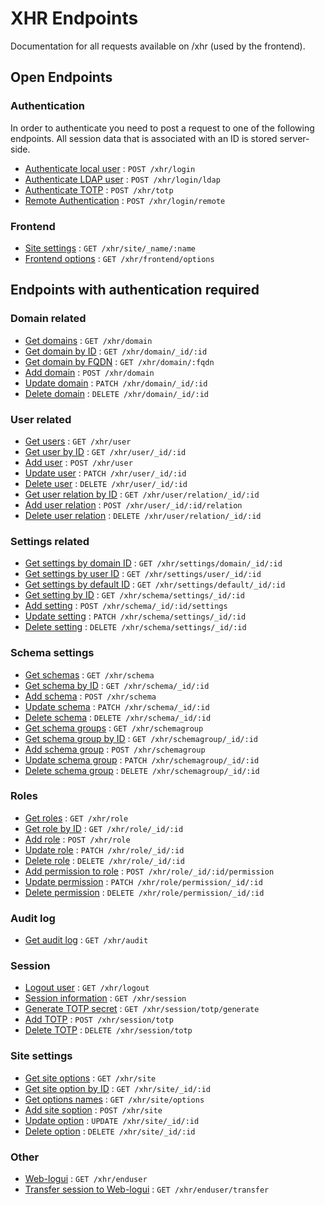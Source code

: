 # XHR Endpoints

Documentation for all requests available on /xhr (used by the frontend).

## Open Endpoints

### Authentication

In order to authenticate you need to post a request to one of the following endpoints.
All session data that is associated with an ID is stored server-side.

- [Authenticate local user](/docs/xhr/authentication.md#authlocal) : `POST /xhr/login`
- [Authenticate LDAP user](/docs/xhr/authentication.md#authldap) : `POST /xhr/login/ldap`
- [Authenticate TOTP](/docs/xhr/authentication.md#authtotp) : `POST /xhr/totp`
- [Remote Authentication](/docs/xhr/authentication.md#authremote) : `POST /xhr/login/remote`

### Frontend

- [Site settings](/docs/xhr/frontend.md#sitesetting) : `GET /xhr/site/_name/:name`
- [Frontend options](/docs/xhr/frontend.md#options) : `GET /xhr/frontend/options`

## Endpoints with authentication required

### Domain related

- [Get domains](/docs/xhr/domain.md#getdomains) : `GET /xhr/domain`
- [Get domain by ID](/docs/xhr/domain.md#getdomainbyid) : `GET /xhr/domain/_id/:id`
- [Get domain by FQDN](/docs/xhr/domain.md#getdomainbyfqdn) : `GET /xhr/domain/:fqdn`
- [Add domain](/docs/xhr/domain.md#adddomain) : `POST /xhr/domain`
- [Update domain](/docs/xhr/domain.md#updatedomain) : `PATCH /xhr/domain/_id/:id`
- [Delete domain](/docs/xhr/domain.md#deletedomain) : `DELETE /xhr/domain/_id/:id`

### User related

- [Get users](/docs/xhr/user.md#getusers) : `GET /xhr/user`
- [Get user by ID](/docs/xhr/user.md#getuserbyid) : `GET /xhr/user/_id/:id`
- [Add user](/docs/xhr/user.md#adduser) : `POST /xhr/user`
- [Update user](/docs/xhr/user.md#updateuser) : `PATCH /xhr/user/_id/:id`
- [Delete user](/docs/xhr/user.md#deleteuser) : `DELETE /xhr/user/_id/:id`
- [Get user relation by ID](/docs/xhr/user.md#getrelation) : `GET /xhr/user/relation/_id/:id`
- [Add user relation](/docs/xhr/user.md#addrelation) : `POST /xhr/user/_id/:id/relation`
- [Delete user relation](/docs/xhr/user.md#deleterelation) : `DELETE /xhr/user/relation/_id/:id`

### Settings related

- [Get settings by domain ID](/docs/xhr/settings.md#getsettingsbydomain) : `GET /xhr/settings/domain/_id/:id`
- [Get settings by user ID](/docs/xhr/settings.md#getsettingsbyuser) : `GET /xhr/settings/user/_id/:id`
- [Get settings by default ID](/docs/xhr/settings.md#getsettingsbydefault) : `GET /xhr/settings/default/_id/:id`
- [Get setting by ID](/docs/xhr/settings.md#getsettingbyid) : `GET /xhr/schema/settings/_id/:id`
- [Add setting](/docs/xhr/settings.md#addsetting) : `POST /xhr/schema/_id/:id/settings`
- [Update setting](/docs/xhr/settings.md#updatesetting) : `PATCH /xhr/schema/settings/_id/:id`
- [Delete setting](/docs/xhr/settings.md#deletesetting) : `DELETE /xhr/schema/settings/_id/:id`

### Schema settings

- [Get schemas](/docs/xhr/schema.md#getschemas) : `GET /xhr/schema`
- [Get schema by ID](/docs/xhr/schema.md#getschemabyid) : `GET /xhr/schema/_id/:id`
- [Add schema](/docs/xhr/schema.md#addschema) : `POST /xhr/schema`
- [Update schema](/docs/xhr/schema.md#updateschema) : `PATCH /xhr/schema/_id/:id`
- [Delete schema](/docs/xhr/schema.md#deleteschema) : `DELETE /xhr/schema/_id/:id`
- [Get schema groups](/docs/xhr/schema.md#getgroups) : `GET /xhr/schemagroup`
- [Get schema group by ID](/docs/xhr/schema.md#getgroupbyid) : `GET /xhr/schemagroup/_id/:id`
- [Add schema group](/docs/xhr/schema.md#addgroup) : `POST /xhr/schemagroup`
- [Update schema group](/docs/xhr/schema.md#updategroup) : `PATCH /xhr/schemagroup/_id/:id`
- [Delete schema group](/docs/xhr/schema.md#deletegroup) : `DELETE /xhr/schemagroup/_id/:id`

### Roles

- [Get roles](/docs/xhr/role.md#getroles) : `GET /xhr/role`
- [Get role by ID](/docs/xhr/role.md#getrolebyid) : `GET /xhr/role/_id/:id`
- [Add role](/docs/xhr/role.md#addrole) : `POST /xhr/role`
- [Update role](/docs/xhr/role.md#updaterole) : `PATCH /xhr/role/_id/:id`
- [Delete role](/docs/xhr/role.md#deleterole) : `DELETE /xhr/role/_id/:id`
- [Add permission to role](/docs/xhr/role.md#addpermission) : `POST /xhr/role/_id/:id/permission`
- [Update permission](/docs/xhr/role.md#updatepermission) : `PATCH /xhr/role/permission/_id/:id`
- [Delete permission](/docs/xhr/role.md#deletepermission) : `DELETE /xhr/role/permission/_id/:id`

### Audit log

- [Get audit log](/docs/xhr/audit.md#getaudit) : `GET /xhr/audit`

### Session

- [Logout user](/docs/xhr/session.md#logout) : `GET /xhr/logout`
- [Session information](/docs/xhr/session.md#info) : `GET /xhr/session`
- [Generate TOTP secret](/docs/xhr/session.md#generatetotp) : `GET /xhr/session/totp/generate`
- [Add TOTP](/docs/xhr/session.md#addtotp) : `POST /xhr/session/totp`
- [Delete TOTP](/docs/xhr/session.md#deletetotp) : `DELETE /xhr/session/totp`

### Site settings

- [Get site options](/docs/xhr/site.md#getsiteoptions) : `GET /xhr/site`
- [Get site option by ID](/docs/xhr/site.md#getoptionbyid) : `GET /xhr/site/_id/:id`
- [Get options names](/docs/xhr/site.md#getoptions) : `GET /xhr/site/options`
- [Add site soption](/docs/xhr/site.md#addoption) : `POST /xhr/site`
- [Update option](/docs/xhr/site.md#updateoption) : `UPDATE /xhr/site/_id/:id`
- [Delete option](/docs/xhr/site.md#deleteoption) : `DELETE /xhr/site/_id/:id`

### Other

- [Web-logui](/docs/xhr/integrations.md#weblogui) : `GET /xhr/enduser`
- [Transfer session to Web-logui](/docs/xhr/integrations.md#webloguitransfer) : `GET /xhr/enduser/transfer`
